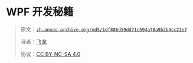 # WPF 开发秘籍

> 原文：[`zh.annas-archive.org/md5/1df886d59dd71c594a78a9b2b4cc21e7`](https://zh.annas-archive.org/md5/1df886d59dd71c594a78a9b2b4cc21e7)
> 
> 译者：[飞龙](https://github.com/wizardforcel)
> 
> 协议：[CC BY-NC-SA 4.0](http://creativecommons.org/licenses/by-nc-sa/4.0/)